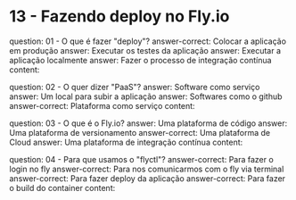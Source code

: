 # 13 - Fazendo deploy no Fly.io

<?quiz?>
question: 01 - O que é fazer "deploy"?
answer-correct: Colocar a aplicação em produção
answer: Executar os testes da aplicação
answer: Executar a aplicação localmente
answer: Fazer o processo de integração contínua
content:
<?/quiz?>

<?quiz?>
question: 02 - O quer dizer "PaaS"?
answer: Software como serviço
answer: Um local para subir a aplicação
answer: Softwares como o github
answer-correct: Plataforma como serviço
content:
<?/quiz?>

<?quiz?>
question: 03 - O que é o Fly.io?
answer: Uma plataforma de código
answer: Uma plataforma de versionamento
answer-correct: Uma plataforma de Cloud
answer: Uma plataforma de integração contínua
content:
<?/quiz?>

<?quiz?>
question: 04 - Para que usamos o "flyctl"?
answer-correct: Para fazer o login no fly
answer-correct: Para nos comunicarmos com o fly via terminal
answer-correct: Para fazer deploy da aplicação
answer-correct: Para fazer o build do container
content:
<?/quiz?>
